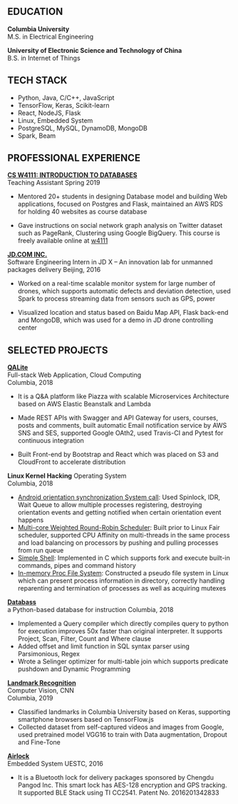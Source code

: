 ## EDUCATION
**Columbia University**  
M.S. in Electrical Engineering   

**University of Electronic Science and Technology of China**  
B.S. in Internet of Things  

## TECH STACK
- Python, Java, C/C++, JavaScript
- TensorFlow, Keras, Scikit-learn
- React, NodeJS, Flask
- Linux, Embedded System
- PostgreSQL, MySQL, DynamoDB, MongoDB
- Spark, Beam

## PROFESSIONAL EXPERIENCE


[**CS W4111: INTRODUCTION TO DATABASES**](http://w4111.github.io)                                                                                               
Teaching Assistant
Spring 2019

* Mentored 20+ students in designing Database model and building Web applications, focused on Postgres and Flask, maintained an AWS RDS for holding 40 websites as course database

* Gave instructions on social network graph analysis on Twitter dataset such as PageRank, Clustering using Google BigQuery. This course is freely available online at [w4111](http://w4111.github.io)


[**JD.COM INC.**](http://x.jdwl.com/drone/index)    
Software Engineering Intern in JD X – An innovation lab for unmanned packages delivery 
Beijing, 2016
         
* Worked on a real-time scalable monitor system for large number of drones, which supports automatic defects and deviation detection, used Spark to process streaming data from sensors such as GPS, power

* Visualized location and status based on Baidu Map API, Flask back-end and MongoDB, which was used for a demo in JD drone controlling center

## SELECTED PROJECTS

[**QALite**](https://github.com/zw2497/QAlite)     
Full-stack Web Application, Cloud Computing    
Columbia, 2018      

* It is a Q&A platform like Piazza with scalable Microservices Architecture based on AWS Elastic Beanstalk and Lambda

* Made REST APIs with Swagger and API Gateway for users, courses, posts and comments, built automatic Email notification service by AWS SNS and SES, supported Google OAth2, used Travis-CI and Pytest for continuous integration

* Built Front-end by Bootstrap and React which was placed on S3 and CloudFront to accelerate distribution

**Linux Kernel Hacking**
Operating System    
Columbia, 2018

* [Android orientation synchronization System call](https://github.com/zw2497/Android-Orientation-Synchronizer): Used Spinlock, IDR, Wait Queue to allow multiple processes registering, destroying orientation events and getting notified when certain orientation event happens
* [Multi-core Weighted Round-Robin Scheduler](https://github.com/zw2497/Linux-Weight-Round-Robin-scheduler):  Built prior to Linux Fair scheduler, supported CPU Affinity on multi-threads in the same process and load balancing on processors by pushing and pulling processes from run queue
* [Simple Shell](https://github.com/zw2497/Linux-Simple-Shell): Implemented in C which supports fork and execute built-in commands, pipes and command history
* [In-memory Proc File System](https://github.com/zw2497/Linux-Proc-File-System):  Constructed a pseudo file system in Linux which can present process information in directory, correctly handling reparenting and termination of processes as well as acquiring mutexes

[**Databass**](https://github.com/zw2497/DatabassEngine)      
a Python-based database for instruction
Columbia, 2018

* Implemented a Query compiler which directly compiles query to python for execution improves 50x faster than original interpreter. It supports Project, Scan, Filter, Count and Where clause
* Added offset and limit function in SQL syntax parser using Parsimonious, Regex
* Wrote a Selinger optimizer for multi-table join which supports predicate pushdown and Dynamic Programming

[**Landmark Recognition**](https://zw2497.github.io)        
Computer Vision, CNN       
Columbia, 2019    

* Classified landmarks in Columbia University based on Keras, supporting smartphone browsers based on TensorFlow.js 
* Collected dataset from self-captured videos and images from Google, used pretrained model VGG16 to train with Data augmentation, Dropout and Fine-Tone

[**Airlock**](https://zw2497.github.io)            
Embedded System                                                                                                                                         UESTC, 2016     

* It is a Bluetooth lock for delivery packages sponsored by Chengdu Pangod Inc. This smart lock has AES-128 encryption and GPS tracking. It supported BLE Stack using TI CC2541. Patent No. 2016201342833
